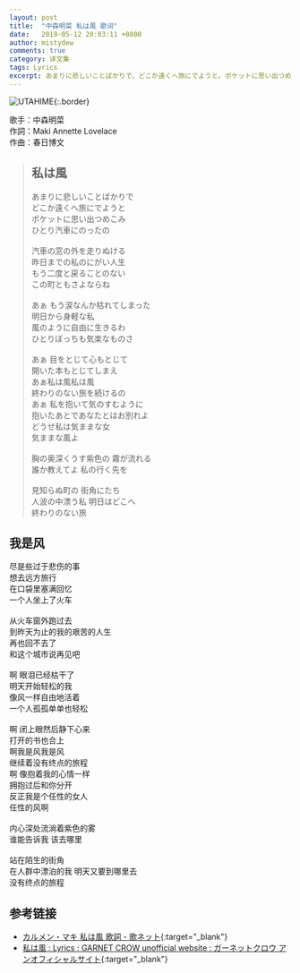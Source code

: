 ```yaml
---
layout: post
title:  "中森明菜 私は風 歌词"
date:   2019-05-12 20:03:11 +0800
author: mistydew
comments: true
category: 译文集
tags: Lyrics
excerpt: あまりに悲しいことばかりで、どこか遠くへ旅にでようと。ポケットに思い出つめこみ、ひとり汽車にのったの。
---
```

![UTAHIME](https://is5-ssl.mzstatic.com/image/thumb/Music113/v4/97/56/c1/9756c131-fad6-8105-ade0-c915827a9c0b/source/600x600bb.jpg){:.border}

歌手：中森明菜<br>
作詞：Maki Annette Lovelace<br>
作曲：春日博文

<blockquote class="original">
  <h2>私は風</h2>
  <p>
    あまりに悲しいことばかりで<br>
    どこか遠くへ旅にでようと<br>
    ポケットに思い出つめこみ<br>
    ひとり汽車にのったの<br>
    <br>
    汽車の窓の外を走りぬける<br>
    昨日までの私のにがい人生<br>
    もう二度と戻ることのない<br>
    この町ともさよならね<br>
    <br>
    あぁ もう涙なんか枯れてしまった<br>
    明日から身軽な私<br>
    風のように自由に生きるわ<br>
    ひとりぼっちも気楽なものさ<br>
    <br>
    あぁ 目をとじて心もとじて<br>
    開いた本もとじてしまえ<br>
    あぁ私は風私は風<br>
    終わりのない旅を続けるの<br>
    あぁ 私を抱いて気のすむように<br>
    抱いたあとであなたとはお別れよ<br>
    どうせ私は気ままな女<br>
    気ままな風よ<br>
    <br>
    胸の奥深くうす紫色の 霧が流れる<br>
    誰か教えてよ 私の行く先を<br>
    <br>
    見知らぬ町の 街角にたち<br>
    人波の中漂う私 明日はどこへ<br>
    終わりのない旅
  </p>
</blockquote>

<div class="translation">
  <h2>我是风</h2>
  <p>
    尽是些过于悲伤的事<br>
    想去远方旅行<br>
    在口袋里塞满回忆<br>
    一个人坐上了火车<br>
    <br>
    从火车窗外跑过去<br>
    到昨天为止的我的艰苦的人生<br>
    再也回不去了<br>
    和这个城市说再见吧<br>
    <br>
    啊 眼泪已经枯干了<br>
    明天开始轻松的我<br>
    像风一样自由地活着<br>
    一个人孤孤单单也轻松<br>
    <br>
    啊 闭上眼然后静下心来<br>
    打开的书也合上<br>
    啊我是风我是风<br>
    继续着没有终点的旅程<br>
    啊 像抱着我的心情一样<br>
    拥抱过后和你分开<br>
    反正我是个任性的女人<br>
    任性的风啊<br>
    <br>
    内心深处流淌着紫色的雾<br>
    谁能告诉我 该去哪里<br>
    <br>
    站在陌生的街角<br>
    在人群中漂泊的我 明天又要到哪里去<br>
    没有终点的旅程
  </p>
</div>

## 参考链接

* [カルメン・マキ 私は風 歌詞 - 歌ネット](https://www.uta-net.com/song/221765/){:target="_blank"}
* [私は風 : Lyrics : GARNET CROW unofficial website : ガーネットクロウ アンオフィシャルサイト](https://ganekuro.github.io/lyrics/featuring/Watashi-wa-Kaze.html){:target="_blank"}
